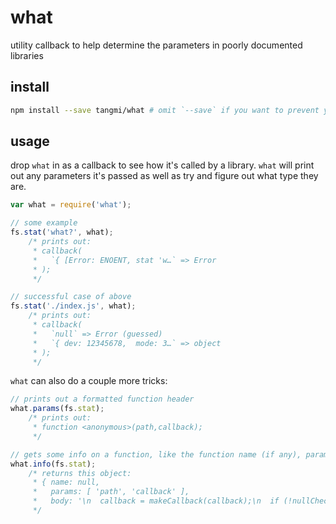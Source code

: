 # what

utility callback to help determine the parameters in poorly documented libraries

## install

```sh
npm install --save tangmi/what # omit `--save` if you want to prevent yourself from deploying bad debugging code
```

## usage

drop `what` in as a callback to see how it's called by a library. `what` will print out any parameters it's passed as well as try and figure out what type they are.

```js
var what = require('what');

// some example
fs.stat('what?', what);
    /* prints out:
     * callback(
     *   `{ [Error: ENOENT, stat 'w…` => Error
     * );
     */

// successful case of above
fs.stat('./index.js', what);
    /* prints out:
     * callback(
     *   `null` => Error (guessed)
     *   `{ dev: 12345678,  mode: 3…` => object
     * );
     */
```

`what` can also do a couple more tricks:

```js
// prints out a formatted function header
what.params(fs.stat);
    /* prints out:
	 * function <anonymous>(path,callback);
     */

// gets some info on a function, like the function name (if any), parameter names, and function body
what.info(fs.stat);
    /* returns this object:
     * { name: null,
     *   params: [ 'path', 'callback' ],
     *   body: '\n  callback = makeCallback(callback);\n  if (!nullCheck(path, callback)) return;\n  binding.stat(pathModule._makeLong(path), callback);\n' }
     */
```
